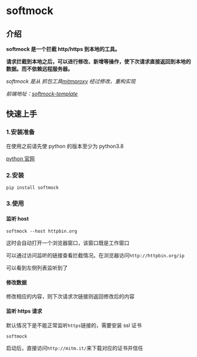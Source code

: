 # softmock

## 介绍

**softmock 是一个拦截 http/https 到本地的工具。**

**请求拦截到本地之后，可以进行修改、新增等操作，使下次请求直接返回到本地的数据。而不依赖远程服务器。**

_softmock 是从 抓包工具[mitmproxy](https://github.com/mitmproxy/mitmproxy) 经过修改，重构实现_

_前端地址：[softmock-template](https://github.com/web-trump/softmock-template)_

## 快速上手

### 1.安装准备

在使用之前请先使 python 的版本至少为 python3.8

[python 官网](https://python.org)

### 2.安装

```
pip install softmock
```

### 3.使用

#### 监听 host

```
softmock --host httpbin.org
```

这时会自动打开一个浏览器窗口，该窗口既是工作窗口

可以通过访问监听的链接查看拦截情况。在浏览器访问`http://httpbin.org/ip`

可以看到左侧列表监听到了

#### 修改数据

修改相应的内容，则下次请求次链接则返回修改后的内容

#### 监听 https 请求

默认情况下是不能正常监听`https`链接的，需要安装 ssl 证书

```
softmock
```

启动后，直接访问`http://mitm.it/`来下载对应的证书并信任
